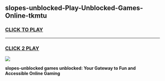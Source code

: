 
## slopes-unblocked-Play-Unblocked-Games-Online-tkmtu
<h3>
<a href="https://premium76.site?title=slopes-unblocked&ref=25A">CLICK TO PLAY</a></h3>
<hr>

<h3>
<a href="https://premium76.site?title=slopes-unblocked&ref=25A">CLICK 2 PLAY</a>
  
</h3>

<a href="https://premium76.site?title=slopes-unblocked&ref=25A"><img src="https://clearcache.store/games.png"></a>


**slopes-unblocked games unblocked: Your Gateway to Fun and Accessible Online Gaming**
